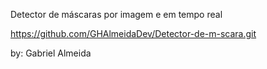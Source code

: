 Detector de máscaras por imagem e em tempo real

https://github.com/GHAlmeidaDev/Detector-de-m-scara.git


by: Gabriel Almeida
